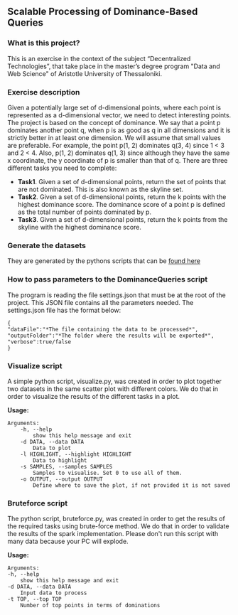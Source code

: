 
## Scalable Processing of Dominance-Based Queries

### What is this project?
This is an exercise in the context of the subject “Decentralized Technologies”, that take place in the master’s degree program "Data and Web Science" of Aristotle University of Thessaloniki.

### Exercise description
Given a potentially large set of d-dimensional points, where each point is represented as a d-dimensional vector, we need to detect interesting points. The project is based on the concept of dominance. We say that a point p dominates another point q, when p is as good as q in all dimensions and it is strictly better in at least one dimension. We will assume that small values are preferable. For example, the point p(1, 2) dominates q(3, 4) since 1 < 3 and 2 < 4. Also, p(1, 2) dominates q(1, 3) since although they have the same x coordinate, the y coordinate of p is smaller than that of q. There are three different tasks you need to complete:
* **Task1**. Given a set of d-dimensional points, return the set of points that are not dominated. This is also known as the skyline set.
* **Task2**. Given a set of d-dimensional points, return the k points with the highest dominance score. The dominance score of a point p is defined as the total number of points dominated by p.
* **Task3**. Given a set of d-dimensional points, return the k points from the skyline with the highest dominance score.

### Generate the datasets
They are generated by the pythons scripts that can be [found here](https://github.com/MnAppsNet/generateDatasets)


### How to pass parameters to the DominanceQueries script

The program is reading the file settings.json that must be at the root of the project. This JSON file contains all the parameters needed. The settings.json file has the format below:

    {
    "dataFile":"*The file containing the data to be processed*",
    "outputFolder":"*The folder where the results will be exported*",
    "verbose":true/false
    }

### Visualize script

A simple python script, visualize.py, was created in order to plot together two datasets in the same scatter plot with different colors. We do that in order to visualize the results of the different tasks in a plot.

**Usage:**
    
    Arguments:
	    -h, --help 
		    show this help message and exit
	    -d DATA, --data DATA 
            Data to plot
	    -l HIGHLIGHT, --highlight HIGHLIGHT
		    Data to highlight
	    -s SAMPLES, --samples SAMPLES
		    Samples to visualise. Set 0 to use all of them.
        -o OUTPUT, --output OUTPUT
            Define where to save the plot, if not provided it is not saved


### Bruteforce script

The python script, bruteforce.py, was created in order to get the results of the required tasks using brute-force method. We do that in order to validate the results of the spark implementation. Please don't run this script with many data because your PC will explode.

**Usage:**

    Arguments:
    -h, --help 
	    show this help message and exit
    -d DATA, --data DATA 
	    Input data to process
    -t TOP, --top TOP 
	    Number of top points in terms of dominations
